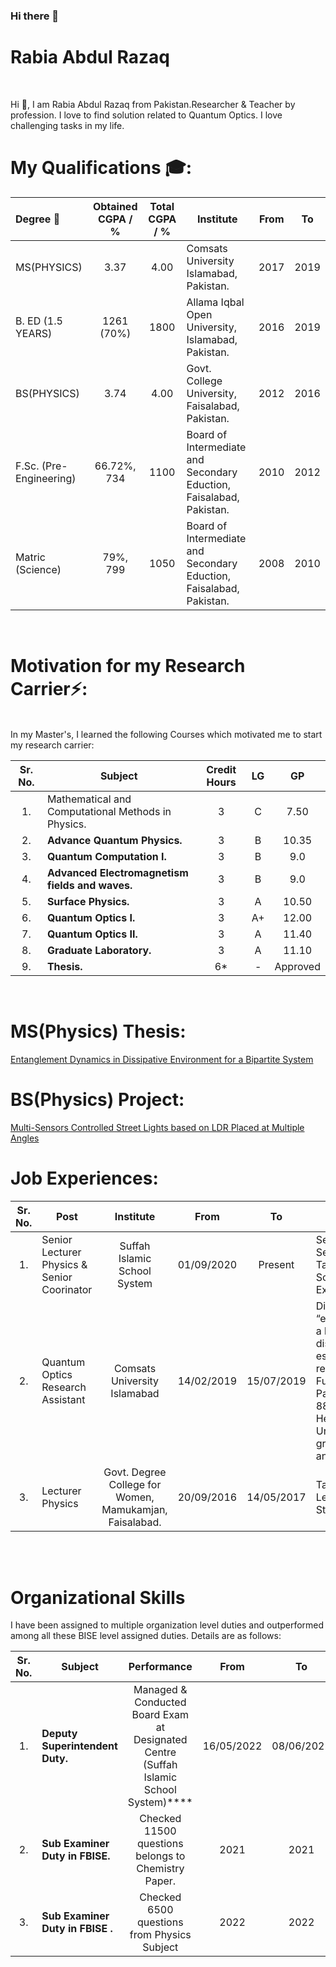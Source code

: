 ### Hi there 👋

<!--
**rabia-rashid/rabia-rashid** is a ✨ _special_ ✨ repository because its `README.md` (this file) appears on your GitHub profile.

Here are some ideas to get you started:

- 🔭 I’m currently working on ...

- 🌱 I’m currently learning ...
- 👯 I’m looking to collaborate on ...
- 🤔 I’m looking for help with ...
- 💬 Ask me about ...
- 📫 How to reach me: ...
- 😄 Pronouns: ...
- ⚡ Fun fact: ...
-->
# Rabia Abdul Razaq
<br>

Hi 👋, I am Rabia Abdul Razaq from Pakistan.Researcher & Teacher by profession. I love to find solution related to Quantum Optics. I love challenging tasks in my life.

# My Qualifications 🎓: 

|  Degree 📘 | Obtained CGPA / % | Total CGPA / % | Institute | From | To |
|  :-------- | :---------------: | :------------: | ------  | :--: | :--: |
|  MS(PHYSICS) | 3.37 | 4.00 | Comsats University Islamabad, Pakistan.  | 2017 | 2019 |
|  B. ED (1.5 YEARS) | 1261 (70%) | 1800 | Allama Iqbal Open University, Islamabad, Pakistan.  | 2016 | 2019 |
|  BS(PHYSICS) | 3.74 | 4.00 | Govt. College University, Faisalabad, Pakistan.  | 2012 | 2016 |
|  F.Sc. (Pre-Engineering) | 66.72%, 734 | 1100 | Board of Intermediate and Secondary Eduction, Faisalabad, Pakistan.  | 2010 | 2012 |
|  Matric (Science) | 79%, 799 | 1050 | Board of Intermediate and Secondary Eduction, Faisalabad, Pakistan. | 2008 | 2010 |

<br>

# Motivation for my Research Carrier⚡:
<br>
In my Master's, I learned the following Courses which motivated me to start my research carrier:

| Sr. No. | Subject | Credit Hours | LG | GP |
| :-----: | ------- | :----------: | :--: | :--: |
| 1. | Mathematical and Computational Methods in Physics. | 3 | C | 7.50 |
| 2. | ****Advance Quantum Physics.**** | 3 | B | 10.35 |
| 3. | ****Quantum Computation I.**** | 3 | B | 9.0 |
| 4. | ****Advanced Electromagnetism fields and waves.**** | 3 | B | 9.0 |
| 5. | ****Surface Physics.**** | 3 | A | 10.50 |
| 6. | ****Quantum Optics I.**** | 3 | A+ | 12.00 |
| 7. | ****Quantum Optics II.**** | 3 | A | 11.40 |
| 8. | ****Graduate Laboratory.**** | 3 | A | 11.10 |
| 9. | ****Thesis.**** | 6* | - | Approved |
<br>

# MS(Physics) Thesis: 
<a href="https://github.com/rabia-rashid/Entanglement-Dynamics-in-Dissipative-Environment-for-a-Bipartite-System"> Entanglement Dynamics in Dissipative Environment for a Bipartite System </a>
<br>

# BS(Physics) Project: 
<a href="https://github.com/rabia-rashid/Multi-Sensors-Controlled-Street-Lights-based-on-LDR-Placed-at-Multiple-Angles"> Multi-Sensors Controlled Street Lights based on LDR Placed at Multiple Angles </a>
<br>

# Job Experiences:
| Sr. No. | Post | Institute | From | To | Responsibilities |
| :-----: | ------- | :----------: | :--: | :--: | -- |
| 1. | Senior Lecturer Physics & Senior Coorinator | Suffah Islamic School System | 01/09/2020 | Present | Senior Physics Teacher and Senior Coordinator, Time Table Management, Exam Schedule Management, Expenditures Management |
| 2. | Quantum Optics Research Assistant |  Comsats University Islamabad | 14/02/2019 | 15/07/2019 | Directly worked on Project: “entanglement dynamics of a bipartite system under dissipative threats, especially in case of thermal reservoir".<br> Funding Agency: HEC Pakistan, NRPU: 8864/NRPU/R&D/HEC/2017.<br> Helped Supervisor for Undergraduate Teaching by grading class assignments and quizzes |
| 3. | Lecturer Physics |  Govt. Degree College for Women, Mamukamjan, Faisalabad. | 20/09/2016 | 14/05/2017 | Taught Physics Subject to A Level and Intermediate Students |


<br><br>
# Organizational Skills
I have been assigned to multiple organization level duties and outperformed among all these BISE level assigned duties. Details are as follows:

| Sr. No. | Subject | Performance | From | To |
| :-----: | ------- | :----------: | :--: | :--: |
| 1. | ****Deputy Superintendent Duty.**** | Managed & Conducted Board Exam at Designated Centre (Suffah Islamic School System)**** | 16/05/2022 | 08/06/2022 |
| 2. | ****Sub Examiner Duty in FBISE.**** | Checked 11500 questions belongs to Chemistry Paper. | 2021 | 2021 |
| 3. | ****Sub Examiner Duty in FBISE .**** | Checked 6500 questions from Physics Subject | 2022 | 2022 |

